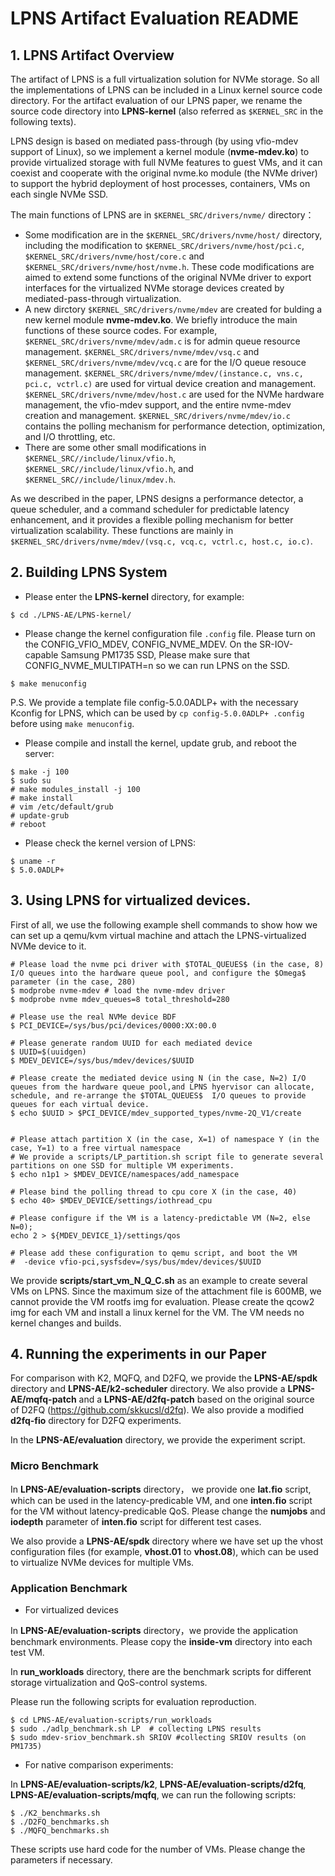LPNS Artifact Evaluation README
============

## 1. LPNS Artifact Overview
The artifact of LPNS is a full virtualization solution for NVMe storage. So all the implementations of LPNS can be included in a Linux kernel source code directory. For the artifact evaluation of our LPNS paper, we rename the source code directory into **LPNS-kernel** (also referred as ``$KERNEL_SRC`` in the following texts).

<!-- ### 1. Main Architecture -->

LPNS design is based on mediated pass-through (by using vfio-mdev support of Linux), so we implement a kernel module (**nvme-mdev.ko**) to provide virtualized storage with full NVMe features to guest VMs, and it can coexist and cooperate with the original nvme.ko module (the NVMe driver) to
support the hybrid deployment of host processes, containers, VMs on each single NVMe SSD. 

The main functions of LPNS are in ``$KERNEL_SRC/drivers/nvme/`` directory：
* Some modification are in the ``$KERNEL_SRC/drivers/nvme/host/`` directory, including the modification to ``$KERNEL_SRC/drivers/nvme/host/pci.c``, ``$KERNEL_SRC/drivers/nvme/host/core.c`` and ``$KERNEL_SRC/drivers/nvme/host/nvme.h``. These code modifications are aimed to extend some functions of the original NVMe driver to export interfaces for the virtualized NVMe storage devices created by mediated-pass-through virtualization.
* A new dirctory ``$KERNEL_SRC/drivers/nvme/mdev`` are created for bulding a new kernel module **nvme-mdev.ko**. We briefly introduce the main functions of these source codes. For example, ``$KERNEL_SRC/drivers/nvme/mdev/adm.c`` is for admin queue resource management. ``$KERNEL_SRC/drivers/nvme/mdev/vsq.c`` and ``$KERNEL_SRC/drivers/nvme/mdev/vcq.c`` are for the I/O queue resouce management. ``$KERNEL_SRC/drivers/nvme/mdev/(instance.c, vns.c, pci.c, vctrl.c)`` are used for virtual device creation and management. ``$KERNEL_SRC/drivers/nvme/mdev/host.c`` are used for the NVMe hardware management, the vfio-mdev support, and the entire nvme-mdev creation and management. ``$KERNEL_SRC/drivers/nvme/mdev/io.c`` contains the polling mechanism for performance detection, optimization, and I/O throttling, etc.
* There are some other small modifications in ``$KERNEL_SRC//include/linux/vfio.h``, ``$KERNEL_SRC//include/linux/vfio.h``, and ``$KERNEL_SRC//include/linux/mdev.h``. 


As we described in the paper, LPNS designs a performance detector, a queue scheduler, and a command scheduler for predictable latency enhancement, and it provides a flexible polling mechanism for better virtualization scalability. These functions are mainly in ``$KERNEL_SRC/drivers/nvme/mdev/(vsq.c, vcq.c, vctrl.c, host.c, io.c)``.

## 2. Building LPNS System

* Please enter the **LPNS-kernel** directory, for example:
```
$ cd ./LPNS-AE/LPNS-kernel/
```
* Please change the kernel configuration file ``.config`` file. Please turn on the CONFIG_VFIO_MDEV, CONFIG_NVME_MDEV. On the SR-IOV-capable Samsung PM1735 SSD, Please make sure that CONFIG_NVME_MULTIPATH=n so we can run LPNS on the SSD.

```
$ make menuconfig
```
P.S. We provide a template file config-5.0.0ADLP+ with the necessary Kconfig for LPNS, which can be used by ``cp config-5.0.0ADLP+ .config`` before using ``make menuconfig``.

* Please compile and install the kernel, update grub, and reboot the server:
```
$ make -j 100
$ sudo su
# make modules_install -j 100
# make install
# vim /etc/default/grub
# update-grub
# reboot
```

* Please check the kernel version of LPNS:
```
$ uname -r
$ 5.0.0ADLP+
```

## 3. Using LPNS for virtualized devices.

First of all, we use the following example shell commands to show how we can set up a qemu/kvm virtual machine and attach the LPNS-virtualized NVMe device to it.

 ```
# Please load the nvme pci driver with $TOTAL_QUEUES$ (in the case, 8) I/O queues into the hardware queue pool, and configure the $Omega$ parameter (in the case, 280)
$ modprobe nvme-mdev # load the nvme-mdev driver
$ modprobe nvme mdev_queues=8 total_threshold=280

# Please use the real NVMe device BDF
$ PCI_DEVICE=/sys/bus/pci/devices/0000:XX:00.0 

# Please generate random UUID for each mediated device
$ UUID=$(uuidgen) 
$ MDEV_DEVICE=/sys/bus/mdev/devices/$UUID

# Please create the mediated device using N (in the case, N=2) I/O queues from the hardware queue pool,and LPNS hyervisor can allocate, schedule, and re-arrange the $TOTAL_QUEUES$  I/O queues to provide queues for each virtual device.
$ echo $UUID > $PCI_DEVICE/mdev_supported_types/nvme-2Q_V1/create 


# Please attach partition X (in the case, X=1) of namespace Y (in the case, Y=1) to a free virtual namespace
# We provide a scripts/LP_partition.sh script file to generate several partitions on one SSD for multiple VM experiments.
$ echo n1p1 > $MDEV_DEVICE/namespaces/add_namespace

# Please bind the polling thread to cpu core X (in the case, 40)
$ echo 40> $MDEV_DEVICE/settings/iothread_cpu

# Please configure if the VM is a latency-predictable VM (N=2, else N=0);
echo 2 > ${MDEV_DEVICE_1}/settings/qos

# Please add these configuration to qemu script, and boot the VM
#  -device vfio-pci,sysfsdev=/sys/bus/mdev/devices/$UUID
```

We provide **scripts/start_vm_N_Q_C.sh** as an example to create several VMs on LPNS. Since the maximum size of the attachment file is 600MB, we cannot provide the VM rootfs img for evaluation. Please create the qcow2 img for each VM and install a linux kernel for the VM. The VM needs no kernel changes and builds.

## 4. Running the experiments in our Paper

For comparison with K2, MQFQ, and D2FQ, we provide the **LPNS-AE/spdk** directory and **LPNS-AE/k2-scheduler** directory. We also provide a **LPNS-AE/mqfq-patch** and a **LPNS-AE/d2fq-patch** based on the original source of D2FQ (https://github.com/skkucsl/d2fq). We also provide a modified **d2fq-fio** directory for D2FQ experiments.

In the **LPNS-AE/evaluation** directory, we provide the experiment script.

### Micro Benchmark

In **LPNS-AE/evaluation-scripts** directory， we provide one **lat.fio** script, which can be used in the latency-predicable VM, and one **inten.fio** script for the VM without latency-predicable QoS. Please change the **numjobs** and **iodepth** parameter of **inten.fio** script for different test cases.

We also provide a **LPNS-AE/spdk** directory where we have set up the vhost configuration files (for example, **vhost.01** to **vhost.08**), which can be used to virtualize NVMe devices for multiple VMs.


### Application Benchmark

* For virtualized devices

In **LPNS-AE/evaluation-scripts** directory，we provide the application benchmark environments. Please copy the **inside-vm** directory into each test VM.

In **run_workloads** directory, there are the benchmark scripts for different storage virtualization and QoS-control systems.

Please run the following scripts for evaluation reproduction.

```
$ cd LPNS-AE/evaluation-scripts/run_workloads
$ sudo ./adlp_benchmark.sh LP  # collecting LPNS results
$ sudo mdev-sriov_benchmark.sh SRIOV #collecting SRIOV results (on PM1735)
```
* For native comparison experiments:

In **LPNS-AE/evaluation-scripts/k2**, **LPNS-AE/evaluation-scripts/d2fq**, **LPNS-AE/evaluation-scripts/mqfq**, we can run the following scripts:

```
$ ./K2_benchmarks.sh
$ ./D2FQ_benchmarks.sh
$ ./MQFQ_benchmarks.sh
```
These scripts use hard code for the number of VMs. Please change the parameters if necessary.